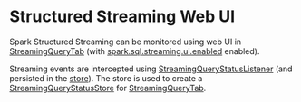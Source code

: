 # Structured Streaming Web UI

Spark Structured Streaming can be monitored using web UI in [StreamingQueryTab](StreamingQueryTab.md) (with [spark.sql.streaming.ui.enabled](../configuration-properties.md#spark.sql.streaming.ui.enabled) enabled).

Streaming events are intercepted using [StreamingQueryStatusListener](StreamingQueryStatusListener.md) (and persisted in the [store](StreamingQueryStatusListener.md#store)). The store is used to create a [StreamingQueryStatusStore](StreamingQueryStatusStore.md#store) for [StreamingQueryTab](StreamingQueryTab.md#store).
